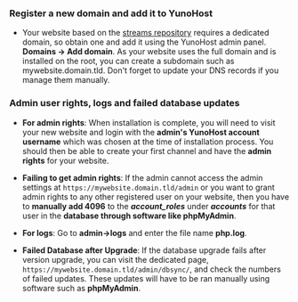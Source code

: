 ### Register a new domain and add it to YunoHost

- Your website based on the [streams repository](https://codeberg.org/streams/streams/) requires a dedicated domain, so obtain one and add it using the YunoHost admin panel. **Domains -> Add domain**. As your website uses the full domain and is installed on the root, you can create a subdomain such as mywebsite.domain.tld. Don't forget to update your DNS records if you manage them manually.

### Admin user rights, logs and failed database updates

- **For admin rights**: When installation is complete, you will need to visit your new website and login with the **admin's YunoHost account username** which was chosen at the time of installation process. You should then be able to create your first channel and have the **admin rights** for your website.

- **Failing to get admin rights**: If the admin cannot access the admin settings at `https://mywebsite.domain.tld/admin` or you want to grant admin rights to any other registered user on your website, then you have to **manually add 4096** to the ***account_roles*** under ***accounts*** for that user in the **database through software like phpMyAdmin**.

- **For logs**: Go to **admin->logs** and enter the file name **php.log**.

- **Failed Database after Upgrade**: If the database upgrade fails after version upgrade, you can visit the dedicated page, `https://mywebsite.domain.tld/admin/dbsync/`, and check the numbers of failed updates. These updates will have to be ran manually using software such as **phpMyAdmin**.

